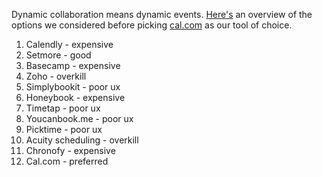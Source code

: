 Dynamic collaboration means dynamic events. [Here's](https://www.one-tab.com/page/UYdlsDEwTt-otysF5gDJRQ) an overview of the options we considered before picking [cal.com](https://cal.com) as our tool of choice. 

1. Calendly - expensive
2. Setmore - good
3. Basecamp - expensive
4. Zoho - overkill
5. Simplybookit - poor ux
6. Honeybook - expensive
7. Timetap - poor ux
8. Youcanbook.me - poor ux
9. Picktime - poor ux
10. Acuity scheduling - overkill 
11. Chronofy - expensive
12. Cal.com - preferred